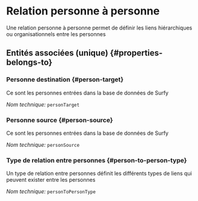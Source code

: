 # Relation personne à personne
<!--- THIS FILE IS GENERATED PLEASE DO NOT EDIT IT DIRECTLY --->

Une relation personne à personne permet de définir les liens hiérarchiques ou organisationnels entre les personnes

<OH code="personToPerson"/>







## Entités associées (unique) {#properties-belongs-to}

### Personne destination {#person-target}

Ce sont les personnes entrées dans la base de données de Surfy

*Nom technique:* ```personTarget```
<PH code="personToPerson:personTarget"/>

### Personne source {#person-source}

Ce sont les personnes entrées dans la base de données de Surfy

*Nom technique:* ```personSource```
<PH code="personToPerson:personSource"/>

### Type de relation entre personnes {#person-to-person-type}

Un type de relation entre personnes définit les différents types de liens qui peuvent exister entre les personnes

*Nom technique:* ```personToPersonType```
<PH code="personToPerson:personToPersonType"/>





